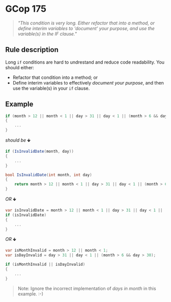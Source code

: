 ﻿# GCop 175

> *"This condition is very long. Either refactor that into a method, or define interim variables to 'document' your purpose, and use the variable(s) in the IF clause."*

## Rule description

Long `if` conditions are hard to undrestand and reduce code readability. You should either:
- Refactor that condition into a method; or
- Define interim variables to effectively *document your purpose*, and then use the variable(s) in your `if` clause.

## Example

```csharp
if (month > 12 || month < 1 || day > 31 || day < 1 || (month > 6 && day > 30))
{
    ...
}
```

*should be* 🡻

```csharp
if (IsInvalidDate(month, day))
{
    ...
}

bool IsInvalidDate(int month, int day)
{
    return month > 12 || month < 1 || day > 31 || day < 1 || (month > 6 && day > 30);
}
```

*OR* 🡻

```csharp
var isInvalidDate = month > 12 || month < 1 || day > 31 || day < 1 || (month > 6 && day > 30);
if (isInvalidDate)
{
    ...
}
```


*OR* 🡻

```csharp
var isMonthInvalid = month > 12 || month < 1;
var isDayInvalid = day > 31 || day < 1 || (month > 6 && day > 30);

if (isMonthInvalid || isDayInvalid)
{
    ...
}
```

> Note: Ignore the incorrect implementation of *days in month* in this example. :-) 
